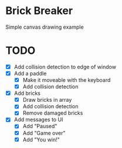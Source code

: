 # Brick Breaker
Simple canvas drawing example

# TODO
* [x] Add collision detection to edge of window
* [x] Add a paddle
  * [x] Make it moveable with the keyboard
  * [x] Add collision detection
* [x] Add bricks
  * [x] Draw bricks in array
  * [x] Add collision detection
  * [x] Remove damaged bricks
* [x] Add messages to UI
  * [x] Add "Paused"
  * [x] Add "Game over"
  * [x] Add "You win!"
